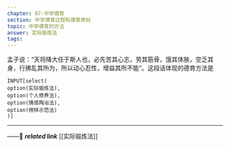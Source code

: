 ```yaml
---
chapter: 07-中学德育
section: 中学德育过程和德育原则
topic: 中学德育的方法
answer: 实际锻炼法
tags:
---
```


孟子说：“天将降大任于斯人也，必先苦其心志，劳其筋骨，饿其体肤，空乏其身，行拂乱其所为，所以动心忍性，增益其所不能“。这段话体现的德育方法是

```meta-bind
INPUT[select(
option(实际锻炼法),
option(个人修养法),
option(情感陶冶法),
option(榜样示范法)
)]
```

---
——🔗 ***related link*** [[实际锻炼法]]